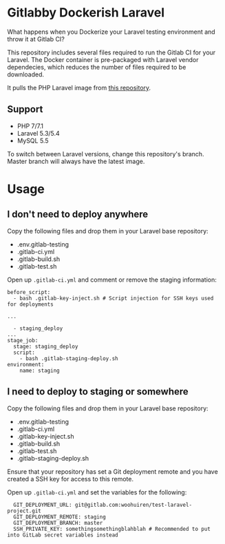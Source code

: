 # Gitlabby Dockerish Laravel
What happens when you Dockerize your Laravel testing environment and throw it at Gitlab CI?

This repository includes several files required to run the Gitlab CI for your Laravel. The Docker container is pre-packaged with Laravel vendor dependecies, which reduces the number of files required to be downloaded. 

It pulls the PHP Laravel image from [this repository](https://github.com/GIANTCRAB/php-laravel-env).

## Support
* PHP 7/7.1
* Laravel 5.3/5.4
* MySQL 5.5

To switch between Laravel versions, change this repository's branch. Master branch will always have the latest image. 

# Usage

## I don't need to deploy anywhere
Copy the following files and drop them in your Laravel base repository: 

* .env.gitlab-testing
* .gitlab-ci.yml
* .gitlab-build.sh
* .gitlab-test.sh

Open up `.gitlab-ci.yml` and comment or remove the staging information: 

```
before_script:
  - bash .gitlab-key-inject.sh # Script injection for SSH keys used for deployments

...

  - staging_deploy
...
stage_job:
  stage: staging_deploy
  script:
    - bash .gitlab-staging-deploy.sh
environment:
    name: staging
```

## I need to deploy to staging or somewhere
Copy the following files and drop them in your Laravel base repository: 

* .env.gitlab-testing
* .gitlab-ci.yml
* .gitlab-key-inject.sh
* .gitlab-build.sh
* .gitlab-test.sh
* .gitlab-staging-deploy.sh

Ensure that your repository has set a Git deployment remote and you have created a SSH key for access to this remote.

Open up `.gitlab-ci.yml` and set the variables for the following: 

```
  GIT_DEPLOYMENT_URL: git@gitlab.com:woohuiren/test-laravel-project.git
  GIT_DEPLOYMENT_REMOTE: staging
  GIT_DEPLOYMENT_BRANCH: master
  SSH_PRIVATE_KEY: somethingsomethingblahblah # Recommended to put into GitLab secret variables instead
```
